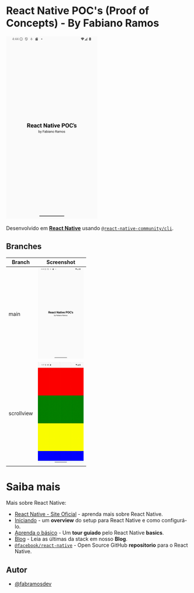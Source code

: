 
# React Native POC's (Proof of Concepts) - By Fabiano Ramos

<div style={'justify-content: space-between;'}>
  <img src=".github/1.png" alt="LuckyCookie" width="250"/>
</div>

Desenvolvido em [**React Native**](https://reactnative.dev) usando [`@react-native-community/cli`](https://github.com/react-native-community/cli).


## Branches

| Branch               | Screenshot                                                |
| ----------------- | ---------------------------------------------------------------- |
| main       | <img src=".github/1.png" alt="main" width="125"/> |
| scrollview       | <img src=".github/scrollview.gif" alt="scrollview" width="125"/> |

# Saiba mais

Mais sobre React Native:

- [React Native - Site Oficial](https://reactnative.dev) - aprenda mais sobre React Native.
- [Iniciando](https://reactnative.dev/docs/environment-setup) - um **overview** do setup para React Native e como configurá-lo.
- [Aprenda o básico](https://reactnative.dev/docs/getting-started) - Um **tour guiado** pelo React Native **basics**.
- [Blog](https://reactnative.dev/blog) - Leia as últimas da stack em nosso **Blog**.
- [`@facebook/react-native`](https://github.com/facebook/react-native) - Open Source GitHub **repositorio** para o React Native.


## Autor

- [@fabramosdev](https://www.github.com/fabramosdev)

